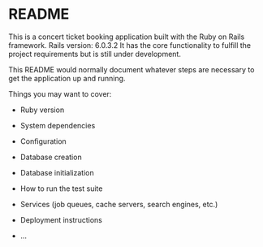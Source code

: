 # README

This is a concert ticket booking application built with the Ruby on Rails framework.
Rails version: 6.0.3.2
It has the core functionality to fulfill the project requirements but is still under development.



This README would normally document whatever steps are necessary to get the
application up and running.

Things you may want to cover:

* Ruby version

* System dependencies

* Configuration

* Database creation

* Database initialization

* How to run the test suite

* Services (job queues, cache servers, search engines, etc.)

* Deployment instructions

* ...
